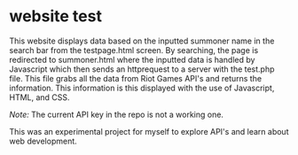 # website test
This website displays data based on the inputted summoner name in the search bar from the testpage.html screen. By searching, the page is redirected to summoner.html where the inputted data is handled by Javascript which then sends an httprequest to a server with the test.php file. This file grabs all the data from Riot Games API's and returns the information. This information is this displayed with the use of Javascript, HTML, and CSS.

*Note:* The current API key in the repo is not a working one.

This was an experimental project for myself to explore API's and learn about web development.
